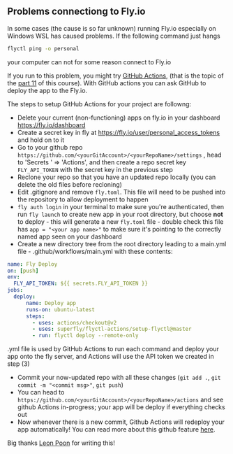## Problems connectiong to Fly.io

In some cases (the cause is so far unknown) running Fly.io especially on Windows WSL has caused problems. If the following command just hangs

```bash
flyctl ping -o personal
```

your computer can not for some reason connect to Fly.io

If you run to this problem, you might try [GitHub Actions](https://fly.io/docs/app-guides/continuous-deployment-with-github-actions/), (that is the topic of the [part 11](https://fullstackopen.com/en/part11) of this course). With GitHub actions you can ask GitHub to deploy the app to the Fly.io.

The steps to setup GitHub Actions for your project are followng:

- Delete your current (non-functioning) apps on fly.io in your dashboard https://fly.io/dashboard
- Create a secret key in fly at https://fly.io/user/personal_access_tokens and hold on to it
- Go to your github repo `https://github.com/<yourGitAccount>/<yourRepoName>/settings` , head to 'Secrets ' => 'Actions', and then create a repo secret key `FLY_API_TOKEN` with the secret key in the previous step
- Reclone your repo so that you have an updated repo locally (you can delete the old files before recloning)
- Edit .gitignore and remove `fly.toml`. This file will need to be pushed into the repository to allow deployment to happen
- `fly auth login` in your terminal to make sure you're authenticated, then run `fly launch` to create new app in your root directory, but choose **not** to deploy - this will generate a new `fly.toml` file - double check this file has `app = "<your app name>"` to make sure it's pointing to the correctly named app seen on your dashboard
- Create a new directory tree from the root directory leading to a main.yml file -  .github/workflows/main.yml with these contents:

```yml
name: Fly Deploy
on: [push]
env:
  FLY_API_TOKEN: ${{ secrets.FLY_API_TOKEN }}
jobs:
  deploy:
      name: Deploy app
      runs-on: ubuntu-latest
      steps:
        - uses: actions/checkout@v2
        - uses: superfly/flyctl-actions/setup-flyctl@master
        - run: flyctl deploy --remote-only
```
  
.yml file is used by GitHub Actions to run each command and deploy your app onto the fly server, and Actions will use the API token we created in step (3) 

- Commit your now-updated repo with all these changes (`git add .`,  `git commit -m "<commit msg>"`, `git push`)
- You can head to `https://github.com/<yourGitAccount>/<yourRepoName>/actions` and see github Actions in-progress; your app will be deploy if everything checks out
- Now whenever there is a new commit, Github Actions will redeploy your app automatically! You can read more about this github feature [here](https://docs.github.com/en/actions/learn-github-actions/understanding-github-actions#create-an-example-workflow).

Big thanks [Leon Poon](https://github.com/Sheceido) for writing this!
